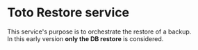 # Toto Restore service

This service's purpose is to orchestrate the restore of a backup. <br>
In this early version **only the DB restore** is considered.